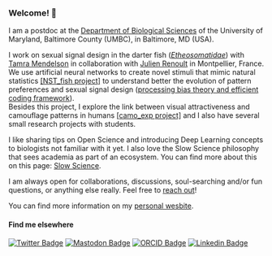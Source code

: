 ### Welcome! 👋

I am a postdoc at the [Department of Biological Sciences](https://biology.umbc.edu/) of the University of Maryland, Baltimore County (UMBC), in Baltimore, MD (USA). 

I work on sexual signal design in the darter fish ([*Etheosomatidae*](https://en.wikipedia.org/wiki/Etheostomatinae)) with [Tamra Mendelson](https://www.mendelsonlab.net/) in collaboration with [Julien Renoult](https://www.eevcom-montpellier.com/julien-renoult.html) in Montpellier, France. 
We use artificial neural networks to create novel stimuli that mimic natural statistics [[NST_fish project]](https://github.com/yseulthb/NST_fish) to understand better the evolution of pattern preferences and sexual signal design ([processing bias theory and efficient coding framework](https://royalsocietypublishing.org/doi/full/10.1098/rspb.2019.0165)). <br>
Besides this project, I explore the link between visual attractiveness and camouflage patterns in humans [[camo_exp project]](https://github.com/yseulthb/[NST_fish](https://github.com/yseulthb/camo_exp)) and I also have several small research projects with students.

I like sharing tips on Open Science and introducing Deep Learning concepts to biologists not familiar with it yet. I also love the Slow Science philosophy that sees academia as part of an ecosystem. You can find more about this on this page: [Slow Science](https://yseulthb.github.io/slowscience/). 

I am always open for collaborations, discussions, soul-searching and/or fun questions, or anything else really. Feel free to [reach out](yseulthb@gmail.com)! 

You can find more information on my [personal wesbite](https://yseulthb.github.io/).

#### Find me elsewhere

[![Twitter Badge](https://img.shields.io/badge/Twitter-%231DA1F2.svg?style=for-the-badge&logo=Twitter&logoColor=white)](https://twitter.com/Izzie_Hb)
[![Mastodon Badge](https://img.shields.io/badge/-MASTODON-%232B90D9?style=for-the-badge&logo=mastodon&logoColor=white)](https://mastodon.lol/@izziehb)
[![ORCID Badge](https://img.shields.io/badge/orcid-A6CE39?style=for-the-badge&logo=orcid&logoColor=white)](https://orcid.org/0000-0003-3939-3852)
[![Linkedin Badge](https://img.shields.io/badge/linkedin-%230077B5.svg?style=for-the-badge&logo=linkedin&logoColor=white)](https://www.linkedin.com/in/yseulthejjabrichard/)


<!--


**eliamascolo/eliamascolo** is a ✨ _special_ ✨ repository because its `README.md` (this file) appears on your GitHub profile.

Here are some ideas to get you started:

- 🔭 I’m currently working on ...
- 🌱 I’m currently learning ...
- 👯 I’m looking to collaborate on ...
- 🤔 I’m looking for help with ...
- 💬 Ask me about ...
- 📫 How to reach me: ...
- 😄 Pronouns: ...
- ⚡ Fun fact: ...
-->
